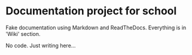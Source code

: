 Documentation project for school 
==
Fake documentation using Markdown and ReadTheDocs. Everything is in 'Wiki' section.

No code. Just writing here...
